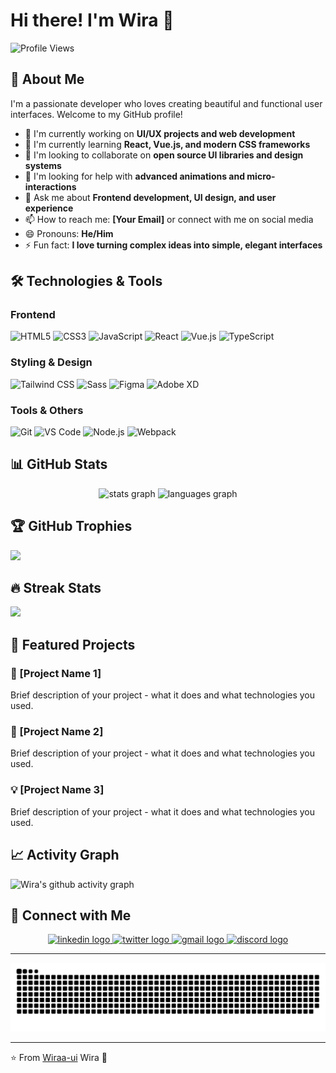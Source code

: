 # Hi there! I'm Wira 👋

![Profile Views](https://komarev.com/ghpvc/?username=Wiraa-ui&label=Profile%20views&color=0e75b6&style=flat)

## 🚀 About Me

I'm a passionate developer who loves creating beautiful and functional user interfaces. Welcome to my GitHub profile!

- 🔭 I'm currently working on **UI/UX projects and web development**
- 🌱 I'm currently learning **React, Vue.js, and modern CSS frameworks**
- 👯 I'm looking to collaborate on **open source UI libraries and design systems**
- 🤔 I'm looking for help with **advanced animations and micro-interactions**
- 💬 Ask me about **Frontend development, UI design, and user experience**
- 📫 How to reach me: **[Your Email]** or connect with me on social media
- 😄 Pronouns: **He/Him**
- ⚡ Fun fact: **I love turning complex ideas into simple, elegant interfaces**

## 🛠️ Technologies & Tools

### Frontend

![HTML5](https://img.shields.io/badge/-HTML5-E34F26?style=flat-square&logo=html5&logoColor=white)
![CSS3](https://img.shields.io/badge/-CSS3-1572B6?style=flat-square&logo=css3)
![JavaScript](https://img.shields.io/badge/-JavaScript-F7DF1E?style=flat-square&logo=javascript&logoColor=black)
![React](https://img.shields.io/badge/-React-61DAFB?style=flat-square&logo=react&logoColor=black)
![Vue.js](https://img.shields.io/badge/-Vue.js-4FC08D?style=flat-square&logo=vue.js&logoColor=white)
![TypeScript](https://img.shields.io/badge/-TypeScript-007ACC?style=flat-square&logo=typescript&logoColor=white)

### Styling & Design

![Tailwind CSS](https://img.shields.io/badge/-Tailwind%20CSS-38B2AC?style=flat-square&logo=tailwind-css&logoColor=white)
![Sass](https://img.shields.io/badge/-Sass-CC6699?style=flat-square&logo=sass&logoColor=white)
![Figma](https://img.shields.io/badge/-Figma-F24E1E?style=flat-square&logo=figma&logoColor=white)
![Adobe XD](https://img.shields.io/badge/-Adobe%20XD-FF61F6?style=flat-square&logo=adobe-xd&logoColor=white)

### Tools & Others

![Git](https://img.shields.io/badge/-Git-F05032?style=flat-square&logo=git&logoColor=white)
![VS Code](https://img.shields.io/badge/-VS%20Code-007ACC?style=flat-square&logo=visual-studio-code)
![Node.js](https://img.shields.io/badge/-Node.js-339933?style=flat-square&logo=node.js&logoColor=white)
![Webpack](https://img.shields.io/badge/-Webpack-8DD6F9?style=flat-square&logo=webpack&logoColor=black)

## 📊 GitHub Stats

<div align="center">
  <img src="https://github-readme-stats.vercel.app/api?username=Wiraa-ui&hide_title=false&hide_rank=false&show_icons=true&include_all_commits=true&count_private=true&disable_animations=false&theme=dracula&locale=en&hide_border=false" height="150" alt="stats graph"  />
  <img src="https://github-readme-stats.vercel.app/api/top-langs?username=Wiraa-ui&locale=en&hide_title=false&layout=compact&card_width=320&langs_count=5&theme=dracula&hide_border=false" height="150" alt="languages graph"  />
</div>

## 🏆 GitHub Trophies

![](https://github-profile-trophy.vercel.app/?username=Wiraa-ui&theme=radical&no-frame=false&no-bg=true&margin-w=4)

## 🔥 Streak Stats

![](https://github-readme-streak-stats.herokuapp.com/?user=Wiraa-ui&theme=dark&hide_border=false)

## 🌟 Featured Projects

### 🎨 [Project Name 1]

Brief description of your project - what it does and what technologies you used.

### 🚀 [Project Name 2]

Brief description of your project - what it does and what technologies you used.

### 💡 [Project Name 3]

Brief description of your project - what it does and what technologies you used.

## 📈 Activity Graph

![Wira's github activity graph](https://github-readme-activity-graph.vercel.app/graph?username=Wiraa-ui&theme=react-dark)

## 🤝 Connect with Me

<div align="center">
  <a href="https://linkedin.com/in/your-profile" target="_blank">
    <img src="https://img.shields.io/static/v1?message=LinkedIn&logo=linkedin&label=&color=0077B5&logoColor=white&labelColor=&style=for-the-badge" height="35" alt="linkedin logo"  />
  </a>
  <a href="https://twitter.com/your-handle" target="_blank">
    <img src="https://img.shields.io/static/v1?message=Twitter&logo=twitter&label=&color=1DA1F2&logoColor=white&labelColor=&style=for-the-badge" height="35" alt="twitter logo"  />
  </a>
  <a href="mailto:your-email@example.com" target="_blank">
    <img src="https://img.shields.io/static/v1?message=Gmail&logo=gmail&label=&color=D14836&logoColor=white&labelColor=&style=for-the-badge" height="35" alt="gmail logo"  />
  </a>
  <a href="https://discord.com/users/your-discord-id" target="_blank">
    <img src="https://img.shields.io/static/v1?message=Discord&logo=discord&label=&color=7289DA&logoColor=white&labelColor=&style=for-the-badge" height="35" alt="discord logo"  />
  </a>
</div>

---

<div align="center">
  <img src="https://raw.githubusercontent.com/Platane/snk/output/github-contribution-grid-snake.svg" alt="Snake animation" />
</div>

---

⭐️ From [Wiraa-ui](https://github.com/Wiraa-ui) Wira 👋
